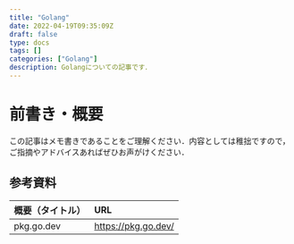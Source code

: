 ```yaml
---
title: "Golang"
date: 2022-04-19T09:35:09Z
draft: false
type: docs
tags: []
categories: ["Golang"]
description: Golangについての記事です．
---
```


# 前書き・概要
この記事はメモ書きであることをご理解ください．内容としては稚拙ですので，ご指摘やアドバイスあればぜひお声がけください．

## 参考資料
| 概要（タイトル） | URL |
| :-- | :-- |
| pkg.go.dev | https://pkg.go.dev/ |
